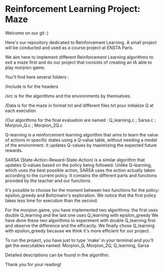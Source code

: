# Reinforcement Learning Project: Maze 

Welcome on our git :)

Here's our repository dedicated to Reinforcement Learning. A small project will be conducted and used as a course project at ENSTA Paris.

We aim here to implement different Reinforcement Learning algorithms to exit a maze first and do our project that consists of creating an IA able to play morpion game.

You'll find here several folders :

/Include is for the headers

/src is for the algorithms and the environments by themselves.

/Data is for the maze in format txt and different files txt pour initialize Q at each execution

/Our algorithms for the final evaluation are named : Q_learning.c ; Sarsa.c ; Morpion_Q.c ; Morpion_2Q.c

Q-learning is a reinforcement learning algorithm that aims to learn the value of actions in specific states using a Q-value table, without needing a model of the environment. It updates Q-values by maximizing the expected future rewards.

SARSA (State-Action-Reward-State-Action) is a similar algorithm that updates Q-values based on the policy being followed. Unlike Q-learning, which uses the best possible action, SARSA uses the action actually taken according to the current policy.
It contains the different parts and functions provided by the teacher and our functions. 

It's possible to choose for the moment between two functions for the policy: epsilon_greedy and  Boltzmann's exploration.
We notice that the first policy takes less time for execution than the second.

For the morpion game, you have implemented two algorithms: the first uses double Q_learning and the last one uses Q_learning with epsilon_greedy 
We have done these two algorithms to experiment with double Q_learning first and observe the difference and the efficacity.
We finally chose Q_learning with epsilon_greedy because we think it's more efficient for our project.

To run the project, you have just to type 'make' in your terminal and you'll get the executables named: Morpion_Q, Morpion_2Q, Q_learning, Sarsa

Detailed descriptions can be found in the algorithm.

Thank you for your reading!
